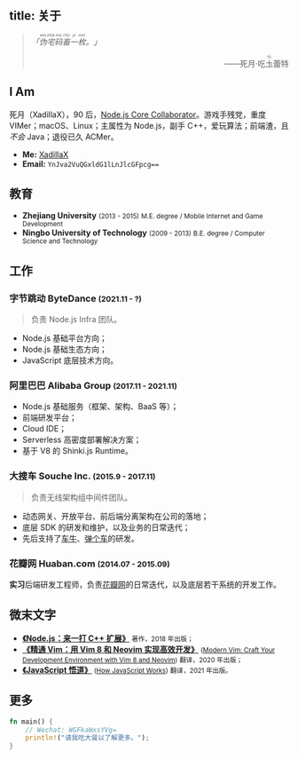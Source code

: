 title: 关于
---

> *「<ruby>伪<rt>wěi</rt>宅<rt>zhái</rt>码<rt>mǎ</rt>畜<rt>chù</rt>一<rt>yī</rt>枚<rt>méi</rt>。</ruby>」*
>
> <p style="text-align: right">——死月·吃<ruby>圡<rt>tǔ</rt></ruby>蕾特</p>

## I Am

死月（XadillaX），90 后，[Node.js Core Collaborator](https://github.com/nodejs/node#collaborators)。游戏手残党，重度 VIMer；macOS、Linux；主属性为 Node.js，副手 C++，爱玩算法；前端渣，且*不会* Java；退役已久 ACMer。

+ **Me:** [XadillaX](https://github.com/xadillax/me)
+ **Email:** `YnJva2VuQGxldG1lLnJlcGFpcg==`

## 教育

+ **Zhejiang University** <small>(2013 - 2015)</small>
    <small>M.E. degree / Mobile Internet and Game Development</small>
+ **Ningbo University of Technology** <small>(2009 - 2013)</small>
    <small>B.E. degree / Computer Science and Technology</small>

## 工作

### 字节跳动 ByteDance <small>(2021.11 - ?)</small>

> 负责 Node.js Infra 团队。

+ Node.js 基础平台方向；
+ Node.js 基础生态方向；
+ JavaScript 底层技术方向。

### 阿里巴巴 Alibaba Group <small>(2017.11 - 2021.11)</small>

+ Node.js 基础服务（框架、架构、BaaS 等）；
+ 前端研发平台；
+ Cloud IDE；
+ Serverless 高密度部署解决方案；
+ 基于 V8 的 Shinki.js Runtime。

### 大搜车 Souche Inc. <small>(2015.9 - 2017.11)</small>

> 负责无线架构组中间件团队。

+ 动态网关、开放平台、前后端分离架构在公司的落地；
+ 底层 SDK 的研发和维护，以及业务的日常迭代；
+ 先后支持了[车牛](https://d.souche.com/)、[弹个车](https://tangeche.com/)的研发。

### 花瓣网 Huaban.com <small>(2014.07 - 2015.09)</small>

**实习**后端研发工程师，负责[花瓣网](https://huaban.com/)的日常迭代，以及底层若干系统的开发工作。

## 微末文字

+ **[《Node.js：来一打 C++ 扩展》](https://book.douban.com/subject/30247892/)**
    <small>著作，2018 年出版；</small>
+ **[《精通 Vim：用 Vim 8 和 Neovim 实现高效开发》](https://book.douban.com/subject/35005327/)** <small>([Modern Vim: Craft Your Development Environment with Vim 8 and Neovim](https://book.douban.com/subject/27198132/))</small>
    <small>翻译，2020 年出版；</small>
+ **[《JavaScript 悟道》](https://book.douban.com/subject/35469273/)** <small>([How JavaScript Works](https://book.douban.com/subject/30362974/))</small>
    <small>翻译，2021 年出版。</small>

## 更多

```rust
fn main() {
    // Wechat: WGFkaWxsYVg=
    println!("请我吃大餐以了解更多。");
}
```
